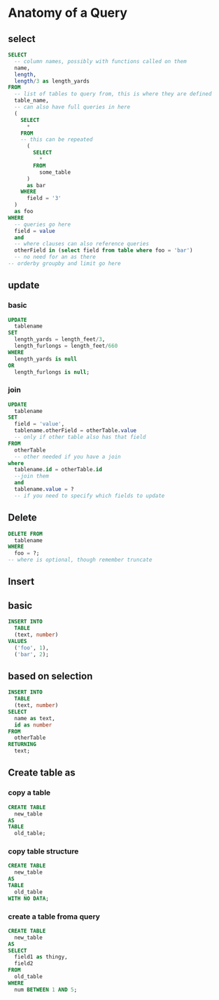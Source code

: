 # Anatomy of a Query

## select

```sql
SELECT
  -- column names, possibly with functions called on them
  name,
  length,
  length/3 as length_yards
FROM
  -- list of tables to query from, this is where they are defined
  table_name,
  -- can also have full queries in here
  (
    SELECT
      *
    FROM
    -- this can be repeated
      (
        SELECT
          *
        FROM
          some_table
      )
      as bar
    WHERE
      field = '3'
  )
  as foo
WHERE
  -- queries go here
  field = value
  and
  -- where clauses can also reference queries
  otherField in (select field from table where foo = 'bar')
  -- no need for an as there
-- orderby groupby and limit go here
```


## update

### basic

```sql
UPDATE
  tablename
SET
  length_yards = length_feet/3,
  length_furlongs = length_feet/660
WHERE
  length_yards is null
OR
  length_furlongs is null;
```

### join
```sql
UPDATE
  tablename
SET
  field = 'value',
  tablename.otherField = otherTable.value
  -- only if other table also has that field
FROM
  otherTable
  -- other needed if you have a join
where
  tablename.id = otherTable.id
  --join them
  and
  tablename.value = ?
  -- if you need to specify which fields to update
```

## Delete

```sql
DELETE FROM
  tablename
WHERE
  foo = ?;
-- where is optional, though remember truncate
```

## Insert

## basic

```sql
INSERT INTO
  TABLE
  (text, number)
VALUES
  ('foo', 1),
  ('bar', 2);
```

## based on selection

```sql
INSERT INTO
  TABLE
  (text, number)
SELECT
  name as text,
  id as number
FROM
  otherTable
RETURNING
  text;
```

## Create table as

### copy a table

```sql
CREATE TABLE
  new_table
AS
TABLE
  old_table;
```

### copy table structure

```sql
CREATE TABLE
  new_table
AS
TABLE
  old_table
WITH NO DATA;
```

### create a table froma  query

```sql
CREATE TABLE
  new_table
AS
SELECT
  field1 as thingy,
  field2
FROM
  old_table
WHERE
  num BETWEEN 1 AND 5;
```

